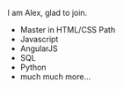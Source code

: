 I am Alex, glad to join.

* Master in HTML/CSS Path
* Javascript
* AngularJS
* SQL
* Python
* much much more...
